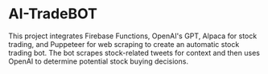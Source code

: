 # AI-TradeBOT
This project integrates Firebase Functions, OpenAI's GPT, Alpaca for stock trading, and Puppeteer for web scraping to create an automatic stock trading bot. The bot scrapes stock-related tweets for context and then uses OpenAI to determine potential stock buying decisions.
